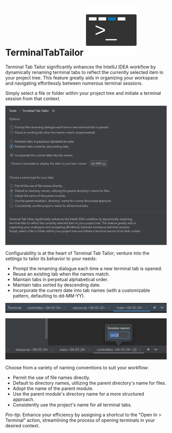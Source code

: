 # TerminalTabTailor   ![pluginIcon.svg](src%2Fmain%2Fresources%2FMETA-INF%2FpluginIcon.svg)

Terminal Tab Tailor significantly enhances the IntelliJ IDEA workflow by dynamically renaming terminal tabs to reflect the currently selected item in your project tree. This feature greatly aids in organizing your workspace and navigating effortlessly between numerous terminal sessions.

Simply select a file or folder within your project tree and initiate a terminal session from that context.

![img_4.png](img_4.png)

Configurability is at the heart of Terminal Tab Tailor; venture into the settings to tailor its behavior to your needs:
* Prompt the renaming dialogue each time a new terminal tab is opened.
* Reuse an existing tab when the names match.
* Maintain tabs in perpetual alphabetical order.
* Maintain tabs sorted by descending date.
* Incorporate the current date into tab names (with a customizable pattern, defaulting to dd-MM-YY).

![img.png](img.png)

![img_2.png](img_2.png)

Choose from a variety of naming conventions to suit your workflow:
* Permit the use of file names directly.
* Default to directory names, utilizing the parent directory's name for files.
* Adopt the name of the parent module.
* Use the parent module's directory name for a more structured approach.
* Consistently use the project's name for all terminal tabs.

*Pro-tip*: Enhance your efficiency by assigning a shortcut to the "Open In > Terminal" action, streamlining the process of opening terminals in your desired context.
